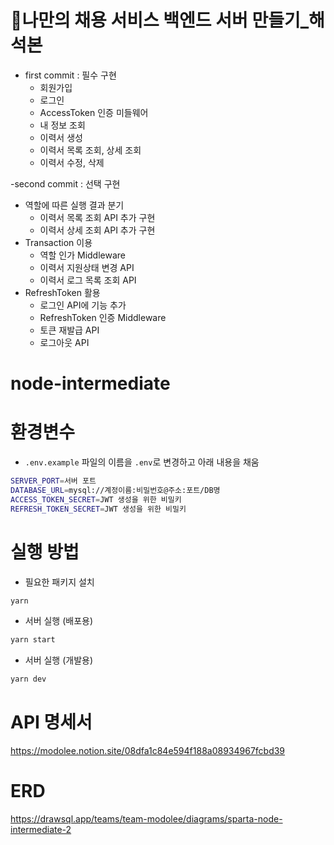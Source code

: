 # 🤝나만의 채용 서비스 백엔드 서버 만들기_해석본
- first commit : 필수 구현 
  - 회원가입
  - 로그인
  - AccessToken 인증 미들웨어
  - 내 정보 조회
  - 이력서 생성
  - 이력서 목록 조회, 상세 조회
  - 이력서 수정, 삭제

-second commit : 선택 구현
  - 역할에 따른 실행 결과 분기
    - 이력서 목록 조회 API 추가 구현
    - 이력서 상세 조회 API 추가 구현
  - Transaction 이용
    - 역할 인가 Middleware
    - 이력서 지원상태 변경 API
    - 이력서 로그 목록 조회 API
  - RefreshToken 활용
    - 로그인 API에 기능 추가
    - RefreshToken 인증 Middleware
    - 토큰 재발급 API
    - 로그아웃 API    

# node-intermediate

# 환경변수

- `.env.example` 파일의 이름을 `.env`로 변경하고 아래 내용을 채움

```sh
SERVER_PORT=서버 포트
DATABASE_URL=mysql://계정이름:비밀번호@주소:포트/DB명
ACCESS_TOKEN_SECRET=JWT 생성을 위한 비밀키
REFRESH_TOKEN_SECRET=JWT 생성을 위한 비밀키
```

# 실행 방법

- 필요한 패키지 설치

```sh
yarn
```

- 서버 실행 (배포용)

```sh
yarn start
```

- 서버 실행 (개발용)

```sh
yarn dev
```

# API 명세서

https://modolee.notion.site/08dfa1c84e594f188a08934967fcbd39

# ERD

https://drawsql.app/teams/team-modolee/diagrams/sparta-node-intermediate-2
